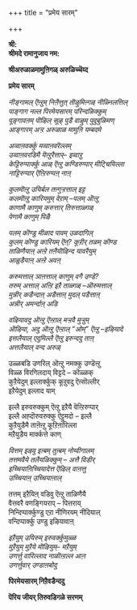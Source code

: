 +++
title = "प्रमेय सारम्"

+++


**श्री:**  
**श्रीमदे रामानुजाय नम:**

**श्रीअरुळाळमामुऩिगळ् अरुळिच्चॆय्द**

**प्रमेय सारम्**

*नीङ्गामल् ऎऩ्ऱुम् निऩैत्तुत् तॊऴुमिऩ्गळ् नीळ्निलत्तिल्*  
*पाङ्गाग नल्ल पिरमेयसारम् परिन्दळिक्कुम्*  
*पूङ्गावऩम् पॊऴिल् सूऴ् पुडै वाऴुम् पुदुबुळिमण्*  
*आङ्गारम् अऱ्ऱ अरुळाळ मामुऩि यम्बदमे*

*अव्वाऩवर्क्कु मव्वाऩवरॆल्लम्*  
*उव्वाऩवरडिमै यॆऩ्ऱुरैत्तार्– इव्वाऱु*  
*केट्टिरुप्पार्क्कु आळ् ऎऩ्ऱु कण्डिरुप्पार् मीट्चियिल्ला*  
*नाट्टिरुप्पार् ऎऩ्ऱिरुप्पऩ् नाऩ्*

*कुलमॊऩ्ऱु उयिर्बल तऩ्गुऱ्ऱत्ताल् इट्ट*  
*कलमॊऩ्ऱु कारियमुम् वेऱाम् –पलम् ऒऩ्ऱु*  
*काणामै काणुम् करुत्तार् तिरुत्ताळ्गळ्*  
*पेणामै काणुम् पिऴै*

*पलम् कॊण्डु मीळाद पावम् उळदागिल्*  
*कुलम् कॊण्डु कारियम् ऎऩ्? कूऱीर् तळम् कॊण्ड*  
*ताळिणैयाऩ् अऩ्ऱे तऩैयॊऴिन्द यावरैयुम्*  
*आळुडैयाऩ् अऩ्ऱे अवऩ्*

*करुमत्ताल् ञाऩत्ताल् काणुम् वगै उण्डे?*  
*तरुम् अत्ताल् अऩ्ऱि इऱै ताळ्गळ् –ऒरुमत्ताल्*  
*मुन्नीर् कडैन्दाऩ् अडैत्ताऩ् मुदल् पडैत्ताऩ्*  
*अन्नीर् अमर्न्दाऩ् अडि*

*वऴियावदु ऒऩ्ऱु ऎऩ्ऱाल् मऱ्ऱवै मुऱ्ऱुम्  
ऒऴिया, अदु ऒऩ्ऱु ऎऩ्ऱाल् “ओम्” ऎऩ्ऱु –इऴियादे  
इत्तलैयाल् एदुमिल्लै ऎऩ्ऱु इरुन्ददु ताऩ्  
अत्तलैयाल् वन्द अरुळ्*

उळ्ळबडि उणरिल् ऒऩ्ऱु नमक्कु उण्डॆऩ्ऱु  
विळ्ळ विरगिलदाय् विट्टदे – कॊळ्ळक्  
कुऱैयेदुम् इल्लार्क्कुक् कूऱुवदु ऎऩ्सॊल्लीर्  
इऱैयेदुम् इल्लाद याम्

इल्लै इरुवरुक्कुम् ऎऩ्ऱु इऱैयै वॆऩ्ऱिरुप्पार्  
इल्लै अह्दॊरुवरुक्कु ऎट्टुमदो – इल्लै  
कुऱैयुडैमै ताऩॆऩ्ऱु कूऱिऩारिल्ला  
मऱैयुडैय मार्क्कत्ते काण्

*वित्तम् इऴवु इऩ्बम् तुऩ्बम् नोय्वीगालम्*  
*तत्तमवैये तलैयळिक्कुम् – अत्तै विडीर्*  
*इच्चियाऩिच्चियादेत्त ऎऴिल् वाऩत्तु*  
*उच्चियाऩ् उच्चियाऩाल्*

तत्तम् इऱैयिऩ् वडिवु ऎऩ्ऱु ताळिणैयै  
वैत्तवरै वणङ्गियराप् – पित्तराय्  
निन्दिप्पार्क्कुण्डु एऱा नीणिरयम् नीदियाल्  
वन्दिप्पार्क्कु उण्डु इऴियावाऩ्

*इऱैयुम् उयिरुम् इरुवर्क्कुमुळ्ळ*  
*मुऱैयुम् मुऱैये मॊऴियुम्– मऱैयुम्*  
*उणर्त्तु वारिल्लाद नाळॊऩ्ऱल्ल आऩ*  
*उणर्त्तुवार् उण्डाऩबोदु*

**पिरमेयसारम् निऱैवडैन्ददु**

**पॆरिय जीयर् तिरुवडिगळे सरणम्**

